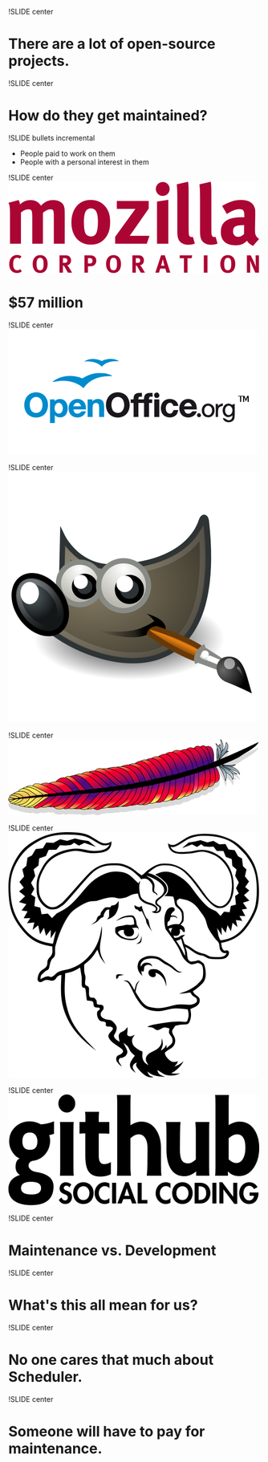 !SLIDE center
# There are a lot of open-source projects. #

!SLIDE center
# How do they get maintained? #

!SLIDE bullets incremental
* People paid to work on them
* People with a personal interest in them

!SLIDE center
![](mozilla.png)
# $57 million #

!SLIDE center
![](OOo.png)

!SLIDE center
![](gimp.png)

!SLIDE center
![](apache.png)

!SLIDE center
![](gnu.png)

!SLIDE center
![](github.png)

!SLIDE center
# Maintenance vs. Development #

!SLIDE center
# What's this all mean for us? #

!SLIDE center
# No one cares that much about Scheduler. #

!SLIDE center
# Someone will have to pay for maintenance. #

